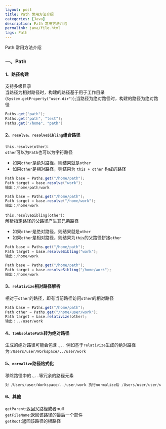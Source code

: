 ```yaml
---
layout: post
title: Path 常用方法介绍
categories: [Java]
description: Path 常用方法介绍
permalink: java/file.html
tags: Path
---
```

Path 常用方法介绍

### 一、Path
#### 1、路径构建
支持多级目录  
当路径为相对路径时，构建的路径基于用于工作目录(`System.getProperty("user.dir")`);当路径为绝对路径时，构建的路径为绝对路径
```java
Paths.get("path");
Paths.get("path", "test");
Paths.get("/home", "path")
```

#### 2、`resolve`、`resolveSibling`组合路径
`this.resolve(other)`:  
`other`可以为`Path`也可以为字符路径  
* 如果`other`是绝对路径，则结果就是`other`
* 如果`other`是相对路径，则结果为 `this + other` 构成的路径
```java
Path base = Paths.get("/home/path");
Path target = base.resolve("work");
输出：/home/path/work

Path base = Paths.get("/home/path");
Path target = base.resolve("/home/work");
输出：/home/work
```

`this.resolveSibling(other)`:  
解析指定路径的父路径产生其兄弟路径  
* 如果`other`是绝对路径，则结果就是`other`
* 如果`other`是相对路径，则结果为`this`的父路径拼接`other`
```java
Path base = Paths.get("/home/path");
Path target = base.resolveSibling("work");
输出：/home/work

Path base = Paths.get("/home/path");
Path target = base.resolveSibling("/home/work");
输出：/home/work
```

#### 3、`relativize`相对路径解析
相对于`other`的路径，即有当前路径访问`other`的相对路径
```java
Path base = Paths.get("/home/path");
Path other = Paths.get("/home/user/work");
Path target = base.relativize(other);
输出：../user/work
```

#### 4、`toAbsolutePath`转为绝对路径
生成的绝对路径可能会包含`.`,`..`
例如基于`relativize`生成的绝对路径为:`/Users/user/Workspace/../user/work`

#### 5、`normalize`路径格式化
移除路径中的`.`,`..`等冗余的路径元素
```java
对 /Users/user/Workspace/../user/work 执行normalize后 /Users/user/user/work
```

#### 6、其他
`getParent`:返回父路径或者null  
`getFileName`:返回该路径的最后一个部件  
`getRoot`:返回该路径的根路径

